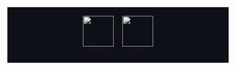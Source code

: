<div style="display: flex; justify-content: center; gap: 20px; flex-wrap: wrap; background: #0d1117; padding: 20px;">
  <div style="text-align: center;">
    <img src="https://cdn.jsdelivr.net/gh/devicons/devicon@latest/icons/python/python-original.svg" width="70" /><br>Python
  </div>
  <div style="text-align: center;">
    <img src="https://cdn.jsdelivr.net/gh/devicons/devicon@latest/icons/java/java-original.svg" width="70" /><br>Java
  </div>
  <!-- diğer ikonlar -->
</div>
